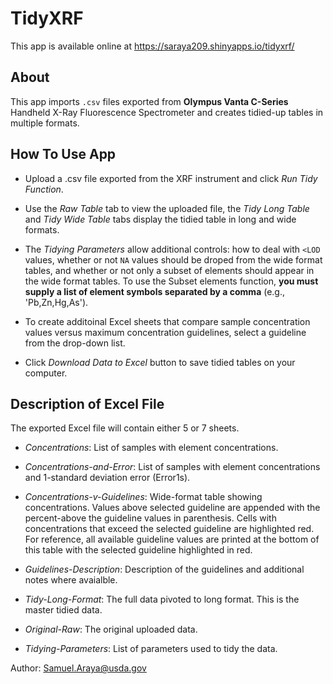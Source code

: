 # TidyXRF
This app is available online at https://saraya209.shinyapps.io/tidyxrf/

## About
This app imports `.csv` files exported from **Olympus Vanta C-Series** Handheld X-Ray Fluorescence Spectrometer and creates tidied-up tables in multiple formats.


## How To Use App
- Upload a .csv file exported from the XRF instrument and click *Run Tidy Function*.

- Use the *Raw Table* tab to view the uploaded file, the *Tidy Long Table* and *Tidy Wide Table* tabs display the tidied table in long and wide formats.

- The *Tidying Parameters* allow additional controls: how to deal with `<LOD` values, whether or not `NA` values should be droped from the wide format tables, and whether or not only a subset of elements should appear in the wide format tables. To use the Subset elements function, **you must supply a list of element symbols separated by a comma** (e.g., 'Pb,Zn,Hg,As').

- To create additoinal Excel sheets that compare sample concentration values versus maximum concentration guidelines, select a guideline from the drop-down list.

- Click *Download Data to Excel* button to save tidied tables on your computer.


## Description of Excel File
The exported Excel file will contain either 5 or 7 sheets.

- *Concentrations*: List of samples with element concentrations.

- *Concentrations-and-Error*: List of samples with element concentrations and 1-standard deviation error (Error1s).

- *Concentrations-v-Guidelines*: Wide-format table showing concentrations. Values above selected guideline are appended with the percent-above the guideline values in parenthesis. Cells with concentrations that exceed the selected guideline are highlighted red. For reference, all available guideline values are printed at the bottom of this table with the selected guideline highlighted in red.

- *Guidelines-Description*: Description of the guidelines and additional notes where avaialble.

- *Tidy-Long-Format*: The full data pivoted to long format. This is the master tidied data.

- *Original-Raw*: The original uploaded data.

- *Tidying-Parameters*: List of parameters used to tidy the data.



Author: Samuel.Araya@usda.gov
